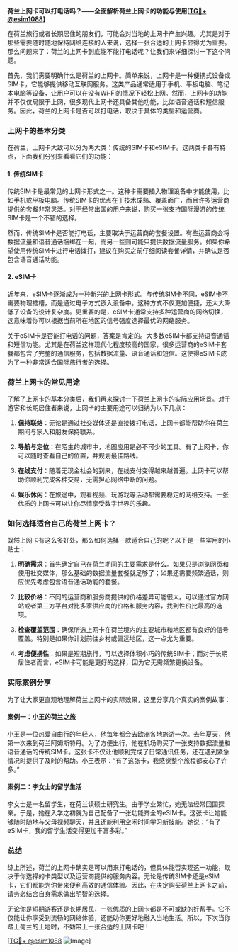 **荷兰上网卡可以打电话吗？——全面解析荷兰上网卡的功能与使用[[TG💪+ @esim1088](https://t.me/s/esim1088)]**

在荷兰旅行或者长期居住的朋友们，可能会对当地的上网卡产生兴趣。尤其是对于那些需要随时随地保持网络连接的人来说，选择一张合适的上网卡显得尤为重要。那么问题来了：荷兰的上网卡到底能不能打电话呢？让我们来详细探讨一下这个问题。

首先，我们需要明确什么是荷兰的上网卡。简单来说，上网卡是一种便携式设备或SIM卡，它能够提供移动互联网服务。这类产品通常适用于手机、平板电脑、笔记本电脑等设备，让用户可以在没有Wi-Fi的情况下轻松上网。然而，上网卡的功能并不仅仅局限于上网，很多现代上网卡还具备其他功能，比如语音通话和短信服务。因此，荷兰的上网卡是否可以打电话，取决于具体的类型和运营商。

### 上网卡的基本分类

在荷兰，上网卡大致可以分为两大类：传统的SIM卡和eSIM卡。这两类卡各有特点，下面我们分别来看看它们的功能：

#### 1. 传统SIM卡
传统SIM卡是最常见的上网卡形式之一。这种卡需要插入物理设备中才能使用，比如手机或平板电脑。传统SIM卡的优点在于技术成熟、覆盖面广，而且许多运营商提供的套餐非常灵活。对于经常出国的用户来说，购买一张支持国际漫游的传统SIM卡是一个不错的选择。

然而，传统SIM卡是否能打电话，主要取决于运营商的套餐设置。有些运营商会将数据流量和语音通话捆绑在一起，而另一些则可能只提供数据流量服务。如果你希望使用传统SIM卡进行电话拨打，建议在购买之前仔细阅读套餐详情，并确认是否包含语音通话功能。

#### 2. eSIM卡
近年来，eSIM卡逐渐成为一种新兴的上网卡形式。与传统SIM卡不同，eSIM卡不需要物理插槽，而是通过电子方式嵌入设备中。这种方式不仅更加便捷，还大大降低了设备的设计复杂度。更重要的是，eSIM卡通常支持多种运营商的网络切换，这意味着你可以根据当前所在地区的信号强度选择最优的网络服务。

关于eSIM卡是否能打电话的问题，答案是肯定的。大多数eSIM卡都支持语音通话和短信功能。尤其是在荷兰这样现代化程度较高的国家，很多运营商的eSIM卡套餐都包含了完整的通信服务，包括数据流量、语音通话和短信。这使得eSIM卡成为了一种非常适合国际旅行者的选择。

### 荷兰上网卡的常见用途

了解了上网卡的基本分类后，我们再来探讨一下荷兰上网卡的实际应用场景。对于游客和长期居住者来说，上网卡的主要用途可以归纳为以下几点：

1. **保持联络**：无论是通过社交媒体还是直接拨打电话，上网卡都能帮助你在荷兰期间与家人和朋友保持联系。
   
2. **导航与定位**：在陌生的城市中，地图应用是必不可少的工具。有了上网卡，你可以随时查看自己的位置，并规划最佳路线。

3. **在线支付**：随着无现金社会的到来，在线支付变得越来越普遍。上网卡可以帮助你顺利完成各种交易，无需担心网络中断的问题。

4. **娱乐休闲**：在旅途中，观看视频、玩游戏等活动都需要稳定的网络支持。一张优质的上网卡可以让你尽情享受数字世界的乐趣。

### 如何选择适合自己的荷兰上网卡？

既然上网卡有这么多好处，那么如何选择一款适合自己的呢？以下是一些实用的小贴士：

1. **明确需求**：首先确定自己在荷兰期间的主要需求是什么。如果只是浏览网页和使用社交媒体，那么基础的数据流量套餐就足够了；如果还需要频繁通话，则应优先考虑包含语音通话功能的套餐。

2. **比较价格**：不同的运营商和服务商提供的价格差异可能很大。可以通过官方网站或者第三方平台对比多家供应商的价格和服务内容，找到性价比最高的选项。

3. **检查覆盖范围**：确保所选上网卡在荷兰境内的主要城市和地区都有良好的信号覆盖。特别是如果你计划前往乡村或偏远地区，这一点尤为重要。

4. **考虑便携性**：如果是短期旅行，可以选择体积小巧的传统SIM卡；而对于长期居住者而言，eSIM卡可能是更好的选择，因为它无需频繁更换设备。

### 实际案例分享

为了让大家更直观地理解荷兰上网卡的实际效果，这里分享几个真实的案例故事：

#### 案例一：小王的荷兰之旅
小王是一位热爱自由行的年轻人，他每年都会去欧洲各地旅游一次。去年夏天，他第一次来到荷兰阿姆斯特丹。为了方便出行，他在机场购买了一张支持数据流量和语音通话的传统SIM卡。这张卡不仅让他顺利完成了日常通讯任务，还在遇到紧急情况时提供了及时的帮助。小王表示：“有了这张卡，我感觉整个旅程都安心了许多。”

#### 案例二：李女士的留学生活
李女士是一名留学生，在荷兰读硕士研究生。由于学业繁忙，她无法经常回国探亲。于是，她在入学之初就为自己配备了一张功能齐全的eSIM卡。这张卡让她能够随时随地与父母视频聊天，并且还能利用空闲时间学习新技能。她说：“有了eSIM卡，我的留学生活变得更加丰富多彩。”

### 总结

综上所述，荷兰的上网卡确实是可以用来打电话的，但具体能否实现这一功能，取决于你选择的卡类型以及运营商提供的服务内容。无论是传统SIM卡还是eSIM卡，它们都能为你带来便利高效的通信体验。因此，在决定购买荷兰上网卡之前，请务必结合自身需求做出明智的选择。

无论你是短期游客还是长期居民，一张优质的上网卡都是不可或缺的好帮手。它不仅能让你享受到流畅的网络体验，还能助你更好地融入当地生活。所以，下次当你踏上荷兰的土地时，不妨带上一张合适的上网卡吧！

[[TG💪+ @esim1088](https://t.me/s/esim1088) ![Image](https://i.postimg.cc/4NQfJmqS/Snipaste-2025-05-13-00-14-12.png)]